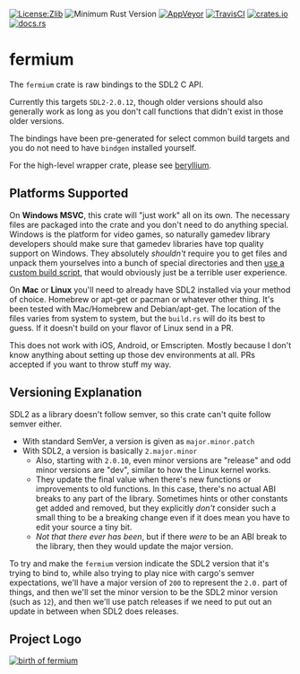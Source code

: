 [![License:Zlib](https://img.shields.io/badge/License-Zlib-brightgreen.svg)](https://opensource.org/licenses/Zlib)
![Minimum Rust Version](https://img.shields.io/badge/Min%20Rust-1.33-green.svg)
[![AppVeyor](https://ci.appveyor.com/api/projects/status/lqvi8qbjayf35v8m/branch/master?svg=true)](https://ci.appveyor.com/project/Lokathor/fermium/branch/master)
[![TravisCI](https://travis-ci.org/Lokathor/fermium.svg?branch=master)](https://travis-ci.org/Lokathor/fermium)
[![crates.io](https://img.shields.io/crates/v/fermium.svg)](https://crates.io/crates/fermium)
[![docs.rs](https://docs.rs/fermium/badge.svg)](https://docs.rs/fermium/)

# fermium

The `fermium` crate is raw bindings to the SDL2 C API.

Currently this targets `SDL2-2.0.12`, though older versions should also
generally work as long as you don't call functions that didn't exist in those
older versions.

The bindings have been pre-generated for select common build targets and you do
not need to have `bindgen` installed yourself.

For the high-level wrapper crate, please see
[beryllium](https://github.com/Lokathor/beryllium).

## Platforms Supported

On **Windows MSVC**, this crate will "just work" all on its own. The necessary
files are packaged into the crate and you don't need to do anything special.
Windows is the platform for video games, so naturally gamedev library developers
should make sure that gamedev libraries have top quality support on Windows.
They absolutely _shouldn't_ require you to get files and unpack them yourselves
into a bunch of special directories and then [use a custom build
script](https://github.com/Rust-SDL2/rust-sdl2#windows-with-build-script), that
would obviously just be a terrible user experience.

On **Mac** or **Linux** you'll need to already have SDL2 installed via your
method of choice. Homebrew or apt-get or pacman or whatever other thing. It's
been tested with Mac/Homebrew and Debian/apt-get. The location of the files
varies from system to system, but the `build.rs` will do its best to guess. If
it doesn't build on your flavor of Linux send in a PR.

This does not work with iOS, Android, or Emscripten. Mostly because I don't know
anything about setting up those dev environments at all. PRs accepted if you
want to throw stuff my way.

## Versioning Explanation

SDL2 as a library doesn't follow semver, so this crate can't quite follow semver
either.

* With standard SemVer, a version is given as `major.minor.patch`
* With SDL2, a version is basically `2.major.minor`
  * Also, starting with `2.0.10`, even minor versions are "release" and odd
    minor versions are "dev", similar to how the Linux kernel works.
  * They update the final value when there's new functions or improvements to
    old functions. In this case, there's no actual ABI breaks to any part of the
    library. Sometimes hints or other constants get added and removed, but they
    explicitly _don't_ consider such a small thing to be a breaking change even if it does mean you have to edit your source a tiny bit.
  * _Not that there ever has been_, but if there _were_ to be an ABI break to the
    library, then they would update the major version.

To try and make the `fermium` version indicate the SDL2 version that it's trying
to bind to, while also trying to play nice with cargo's semver expectations,
we'll have a major version of `200` to represent the `2.0.` part of things, and
then we'll set the minor version to be the SDL2 minor version (such as `12`),
and then we'll use patch releases if we need to put out an update in between
when SDL2 does releases.

## Project Logo

[![birth of fermium](https://upload.wikimedia.org/wikipedia/commons/5/58/Ivy_Mike_-_mushroom_cloud.jpg)](https://en.wikipedia.org/wiki/Fermium)
